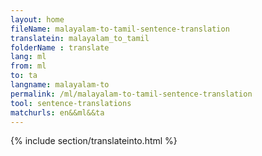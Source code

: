 ```yaml
---
layout: home
fileName: malayalam-to-tamil-sentence-translation
translatein: malayalam_to_tamil
folderName : translate
lang: ml
from: ml
to: ta
langname: malayalam-to
permalink: /ml/malayalam-to-tamil-sentence-translation
tool: sentence-translations
matchurls: en&&ml&&ta
---
```

{% include section/translateinto.html %}
